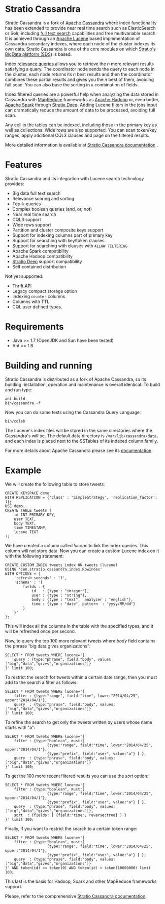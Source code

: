 Stratio Cassandra
=================

Stratio Cassandra is a fork of [Apache Cassandra](http://cassandra.apache.org/) where index functionality has been extended to provide near real time search such as ElasticSearch or Solr, including [full text search](http://en.wikipedia.org/wiki/Full_text_search) capabilities and free multivariable search. It is achieved through an [Apache Lucene](http://lucene.apache.org/) based implementation of Cassandra secondary indexes, where each node of the cluster indexes its own data. Stratio Cassandra is one of the core modules on which [Stratio's BigData platform (SDS)](http://www.stratio.com/) is based.

Index [relevance queries](http://en.wikipedia.org/wiki/Relevance_(information_retrieval)) allows you to retrieve the *n* more relevant results satisfying a query. The coordinator node sends the query to each node in the cluster, each node returns its *n* best results and then the coordinator combines these partial results and gives you the *n* best of them, avoiding full scan. You can also base the sorting in a combination of fields.

Index filtered queries are a powerful help when analyzing the data stored in Cassandra with [MapReduce](http://es.wikipedia.org/wiki/MapReduce) frameworks as [Apache Hadoop](http://hadoop.apache.org/) or, even better, [Apache Spark](http://spark.apache.org/) through [Stratio Deep](https://github.com/Stratio/stratio-deep). Adding Lucene filters in the jobs input can dramatically reduce the amount of data to be processed, avoiding full scan.

Any cell in the tables can be indexed, including those in the primary key as well as collections. Wide rows are also supported. You can scan token/key ranges, apply additional CQL3 clauses and page on the filtered results.

More detailed information is available at [Stratio Cassandra documentation](doc/stratio/extended-search-in-cassandra.md) .

Features
========

Stratio Cassandra and its integration with Lucene search technology provides:

  * Big data full text search
  * Relevance scoring and sorting
  * Top-k queries
  * Complex boolean queries (and, or, not)
  * Near real time search
  * CQL3 support
  * Wide rows support
  * Partition and cluster composite keys support
  * Support for indexing columns part of primary key
  * Support for searching with key/token clauses
  * Support for searching with clauses with `ALLOW FILTERING`
  * Apache Spark compatibility
  * Apache Hadoop compatibility
  * [Stratio Deep](https://github.com/Stratio/stratio-deep) support compatibility
  * Self contained distribution
  
Not yet supported:

  * Thrift API
  * Legacy compact storage option
  * Indexing `counter` columns
  * Columns with TTL
  * CQL user defined types.

Requirements
============

  * Java >= 1.7 (OpenJDK and Sun have been tested)
  * Ant >= 1.8

Building and running
====================

Stratio Cassandra is distributed as a fork of Apache Cassandra, so its building, installation, operation and maintenance is overall identical. To build and run type:

```
ant build
bin/cassandra -f
```

Now you can do some tests using the Cassandra Query Language:

```
bin/cqlsh
```

The Lucene's index files will be stored in the same directories where the Cassandra's will be. The default data directory is `/var/lib/cassandra/data`, and each index is placed next to the SSTables of its indexed column family. 

For more details about Apache Cassandra please see its [documentation](http://cassandra.apache.org/).

Example
=======

We will create the following table to store tweets:

```
CREATE KEYSPACE demo
WITH REPLICATION = {'class' : 'SimpleStrategy', 'replication_factor': 1};
USE demo;
CREATE TABLE tweets (
    id INT PRIMARY KEY,
    user TEXT,
    body TEXT,
    time TIMESTAMP,
    lucene TEXT
);
```

We have created a column called *lucene* to link the index queries. This column will not store data. Now you can create a custom Lucene index on it with the following statement:

```
CREATE CUSTOM INDEX tweets_index ON tweets (lucene) 
USING 'com.stratio.cassandra.index.RowIndex'
WITH OPTIONS = {
    'refresh_seconds' : '1',
    'schema' : '{
        fields : {
            id   : {type : "integer"},
            user : {type : "string"},
            body : {type : "text",  analyzer : "english"},
            time : {type : "date", pattern  : "yyyy/MM/dd"}
        }
    }'
};
```

This will index all the columns in the table with the specified types, and it will be refreshed once per second.

Now, to query the top 100 more relevant tweets where *body* field contains the phrase "big data gives organizations":

```
SELECT * FROM tweets WHERE lucene='{
	query : {type:"phrase", field:"body", values:["big","data","gives","organizations"]}
}' limit 100;
```
To restrict the search for tweets within a certain date range, then you must add to the search a filter as follows:

```
SELECT * FROM tweets WHERE lucene='{
    filter : {type:"range", field:"time", lower:"2014/04/25", upper:"2014/04/1"},
    query  : {type:"phrase", field:"body", values:["big","data","gives","organizations"]}
}' limit 100;
```
To refine the search to get only the tweets written by users whose name starts with "a":

```
SELECT * FROM tweets WHERE lucene='{
    filter : {type:"boolean", must:[
                   {type:"range", field:"time", lower:"2014/04/25", upper:"2014/04/1"},
                   {type:"prefix", field:"user", value:"a"} ] },
    query  : {type:"phrase", field:"body", values:["big","data","gives","organizations"]}
}' limit 100;
```

To get the 100 more recent filtered results you can use the *sort* option:

```
SELECT * FROM tweets WHERE lucene='{
    filter : {type:"boolean", must:[
                   {type:"range", field:"time", lower:"2014/04/25", upper:"2014/04/1"},
                   {type:"prefix", field:"user", value:"a"} ] },
    query  : {type:"phrase", field:"body", values:["big","data","gives","organizations"]},
    sort  : {fields: [ {field:"time", reverse:true} ] }
}' limit 100;
```

Finally, if you want to restrict the search to a certain token range:

```
SELECT * FROM tweets WHERE lucene='{
    filter : {type:"boolean", must:[
                   {type:"range", field:"time", lower:"2014/04/25", upper:"2014/04/1"},
                   {type:"prefix", field:"user", value:"a"} ] },
    query  : {type:"phrase", field:"body", values:["big","data","gives","organizations"]}
}' AND token(id) >= token(0) AND token(id) < token(10000000) limit 100;
```

This last is the basis for Hadoop, Spark and other MapReduce frameworks support.

Please, refer to the comprehensive [Stratio Cassandra documentation](doc/stratio/extended-search-in-cassandra.md).
